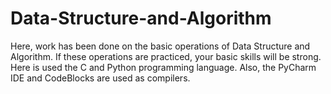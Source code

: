 # Data-Structure-and-Algorithm
 Here, work has been done on the basic operations of Data Structure and Algorithm. If these operations are practiced, your basic skills will be strong. Here is used the C and Python programming language. Also, the PyCharm IDE and CodeBlocks are used as compilers.
